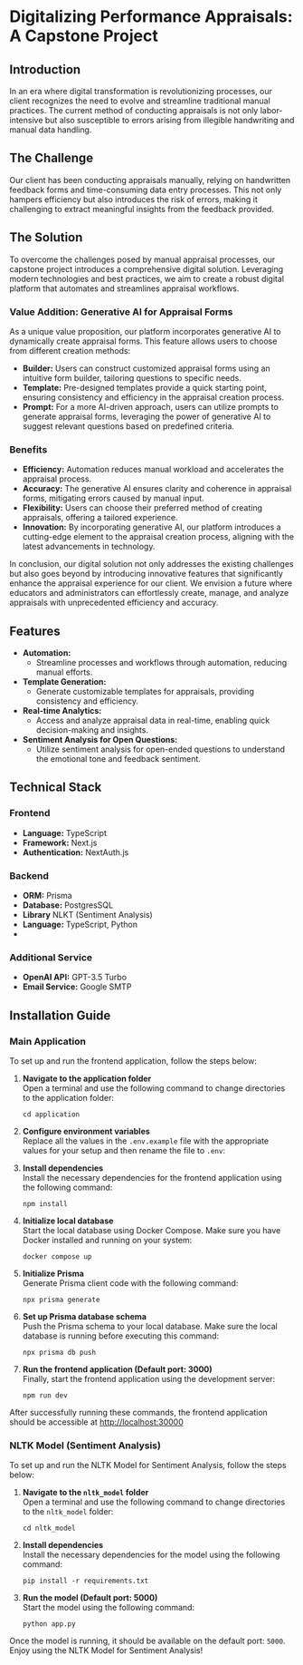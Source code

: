 # Digitalizing Performance Appraisals: A Capstone Project

## Introduction

In an era where digital transformation is revolutionizing processes, our client recognizes the need to evolve and streamline traditional manual practices. The current method of conducting appraisals is not only labor-intensive but also susceptible to errors arising from illegible handwriting and manual data handling.

## The Challenge

Our client has been conducting appraisals manually, relying on handwritten feedback forms and time-consuming data entry processes. This not only hampers efficiency but also introduces the risk of errors, making it challenging to extract meaningful insights from the feedback provided.

## The Solution

To overcome the challenges posed by manual appraisal processes, our capstone project introduces a comprehensive digital solution. Leveraging modern technologies and best practices, we aim to create a robust digital platform that automates and streamlines appraisal workflows.

### Value Addition: Generative AI for Appraisal Forms

As a unique value proposition, our platform incorporates generative AI to dynamically create appraisal forms. This feature allows users to choose from different creation methods:

- **Builder:** Users can construct customized appraisal forms using an intuitive form builder, tailoring questions to specific needs.
- **Template:** Pre-designed templates provide a quick starting point, ensuring consistency and efficiency in the appraisal creation process.
- **Prompt:** For a more AI-driven approach, users can utilize prompts to generate appraisal forms, leveraging the power of generative AI to suggest relevant questions based on predefined criteria.

### Benefits

- **Efficiency:** Automation reduces manual workload and accelerates the appraisal process.
- **Accuracy:** The generative AI ensures clarity and coherence in appraisal forms, mitigating errors caused by manual input.
- **Flexibility:** Users can choose their preferred method of creating appraisals, offering a tailored experience.
- **Innovation:** By incorporating generative AI, our platform introduces a cutting-edge element to the appraisal creation process, aligning with the latest advancements in technology.

In conclusion, our digital solution not only addresses the existing challenges but also goes beyond by introducing innovative features that significantly enhance the appraisal experience for our client. We envision a future where educators and administrators can effortlessly create, manage, and analyze appraisals with unprecedented efficiency and accuracy.

## Features

- **Automation:**
  - Streamline processes and workflows through automation, reducing manual efforts.
- **Template Generation:**
  - Generate customizable templates for appraisals, providing consistency and efficiency.
- **Real-time Analytics:**
  - Access and analyze appraisal data in real-time, enabling quick decision-making and insights.
- **Sentiment Analysis for Open Questions:**
  - Utilize sentiment analysis for open-ended questions to understand the emotional tone and feedback sentiment.

## Technical Stack

### Frontend

- **Language:** TypeScript
- **Framework:** Next.js
- **Authentication:** NextAuth.js

### Backend

- **ORM:** Prisma
- **Database:** PostgresSQL
- **Library** NLKT (Sentiment Analysis)
- **Language:** TypeScript, Python
-

### Additional Service

- **OpenAI API:** GPT-3.5 Turbo
- **Email Service:** Google SMTP

## Installation Guide

### Main Application

To set up and run the frontend application, follow the steps below:

1. **Navigate to the application folder**  
   Open a terminal and use the following command to change directories to the application folder:

   ```shell
   cd application
   ```

2. **Configure environment variables**  
   Replace all the values in the `.env.example` file with the appropriate values for your setup and then rename the file to `.env`:

3. **Install dependencies**  
   Install the necessary dependencies for the frontend application using the following command:

   ```shell
   npm install
   ```

4. **Initialize local database**  
   Start the local database using Docker Compose. Make sure you have Docker installed and running on your system:

   ```shell
   docker compose up
   ```

5. **Initialize Prisma**  
   Generate Prisma client code with the following command:

   ```shell
   npx prisma generate
   ```

6. **Set up Prisma database schema**  
   Push the Prisma schema to your local database. Make sure the local database is running before executing this command:

   ```shell
   npx prisma db push
   ```

7. **Run the frontend application (Default port: 3000)**  
   Finally, start the frontend application using the development server:
   ```shell
   npm run dev
   ```

After successfully running these commands, the frontend application should be accessible at [http://localhost:30000](http://localhost:3000)

### NLTK Model (Sentiment Analysis)

To set up and run the NLTK Model for Sentiment Analysis, follow the steps below:

1. **Navigate to the `nltk_model` folder**  
   Open a terminal and use the following command to change directories to the `nltk_model` folder:

   ```shell
   cd nltk_model
   ```

2. **Install dependencies**  
   Install the necessary dependencies for the model using the following command:

   ```shell
   pip install -r requirements.txt
   ```

3. **Run the model (Default port: 5000)**  
   Start the model using the following command:
   ```shell
   python app.py
   ```

Once the model is running, it should be available on the default port: `5000`. Enjoy using the NLTK Model for Sentiment Analysis!
